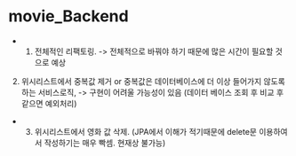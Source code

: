# movie_Backend

* 1. 전체적인 리팩토링. -> 전체적으로 바꿔야 하기 때문에 많은 시간이 필요할 것으로 예상

2. 위시리스트에서 중복값 제거 or 중복값은 데이터베이스에 더 이상 들어가지 않도록 하는 서비스로직, -> 구현이 어려울 가능성이 있음 (데이터 베이스 조회 후 비교 후 같으면 예외처리)

* 3. 위시리스트에서 영화 값 삭제. (JPA에서 이해가 적기때문에 delete문 이용하여서 작성하기는 매우 빡셈. 현재상 불가능)

